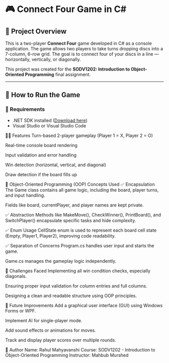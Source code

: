 # 🎮 Connect Four Game in C#

## 📌 Project Overview
This is a two-player **Connect Four** game developed in C# as a console application. The game allows two players to take turns dropping discs into a 7-column, 6-row grid. The goal is to connect four of your discs in a line — horizontally, vertically, or diagonally.

This project was created for the **SODV1202: Introduction to Object-Oriented Programming** final assignment.

---

## 🚀 How to Run the Game

### 🔧 Requirements
- .NET SDK installed ([Download here](https://dotnet.microsoft.com/download))
- Visual Studio or Visual Studio Code

👨‍💻 Features
Turn-based 2-player gameplay (Player 1 = X, Player 2 = O)

Real-time console board rendering

Input validation and error handling

Win detection (horizontal, vertical, and diagonal)

Draw detection if the board fills up

🧱 Object-Oriented Programming (OOP) Concepts Used
✅ Encapsulation
The Game class contains all game logic, including the board, player turns, and input handling.

Fields like board, currentPlayer, and player names are kept private.

✅ Abstraction
Methods like MakeMove(), CheckWinner(), PrintBoard(), and SwitchPlayer() encapsulate specific tasks and hide complexity.

✅ Enum Usage
CellState enum is used to represent each board cell state (Empty, Player1, Player2), improving code readability.

✅ Separation of Concerns
Program.cs handles user input and starts the game.

Game.cs manages the gameplay logic independently.

🧠 Challenges Faced
Implementing all win condition checks, especially diagonals.

Ensuring proper input validation for column entries and full columns.

Designing a clean and readable structure using OOP principles.

🔮 Future Improvements
Add a graphical user interface (GUI) using Windows Forms or WPF.

Implement AI for single-player mode.

Add sound effects or animations for moves.

Track and display player scores over multiple rounds.

👤 Author
Name: Rahul Mahyavanshi
Course: SODV1202 - Introduction to Object-Oriented Programming
Instructor: Mahbub Murshed

